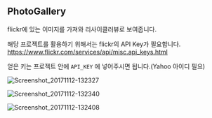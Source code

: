 ## PhotoGallery

flickr에 있는 이미지를 가져와 리사이클러뷰로 보여줍니다.

해당 프로젝트를 활용하기 위해서는 flickr의 API Key가 필요합니다.
https://www.flickr.com/services/api/misc.api_keys.html

얻은 키는 프로젝트 안에 `API_KEY` 에 넣어주시면 됩니다.(Yahoo 아이디 필요)

![Screenshot_20171112-132327](https://i.imgur.com/HU2IMRu.jpg)

![Screenshot_20171112-132340](https://i.imgur.com/G2vMEFF.jpg)

![Screenshot_20171112-132408](https://i.imgur.com/p6VVCJq.jpg)
